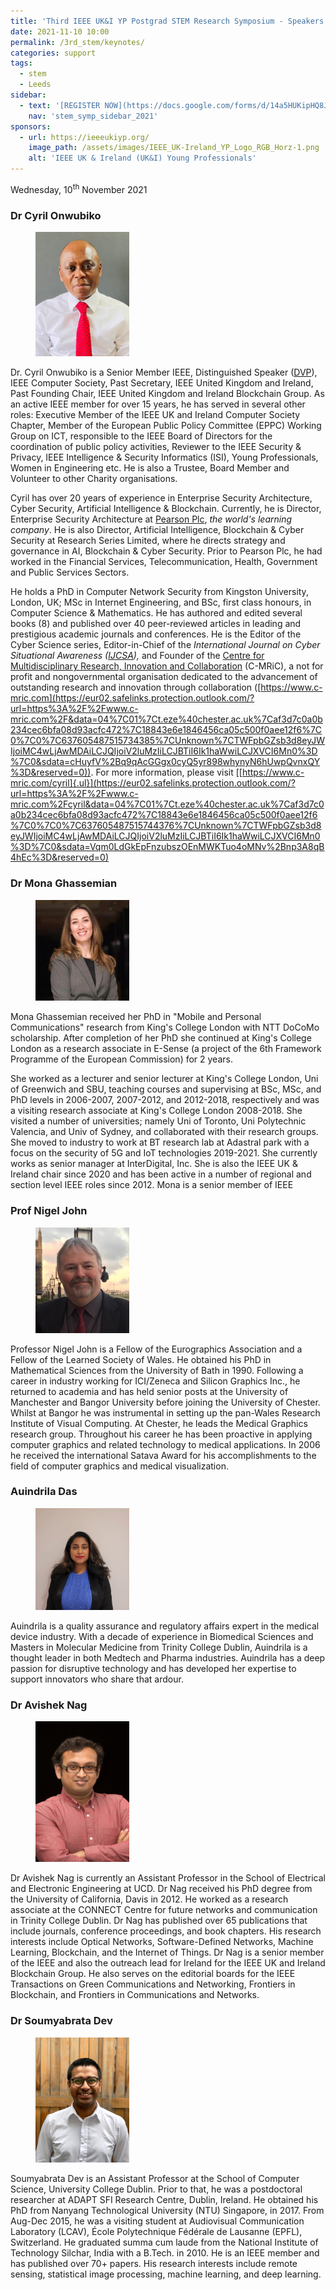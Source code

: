 ```yaml
---
title: 'Third IEEE UK&I YP Postgrad STEM Research Symposium - Speakers'
date: 2021-11-10 10:00
permalink: /3rd_stem/keynotes/
categories: support
tags:
  - stem
  - Leeds
sidebar:
  - text: '[REGISTER NOW](https://docs.google.com/forms/d/14a5HUKipHQ8JKVHjiPbfj4F5vDLkF4p--VzIGqOMnRU/viewform){: .btn .btn--success}'
    nav: 'stem_symp_sidebar_2021'
sponsors:
  - url: https://ieeeukiyp.org/
    image_path: /assets/images/IEEE_UK-Ireland_YP_Logo_RGB_Horz-1.png
    alt: 'IEEE UK & Ireland (UK&I) Young Professionals'
---
```


Wednesday, 10<sup>th</sup> November 2021

### Dr Cyril Onwubiko

<figure>
	<img src="/assets/images/3rd_stem/Cyril Onwubiko.jpg" style="max-width:150px">
</figure>

Dr. Cyril Onwubiko is a Senior Member IEEE, Distinguished Speaker ([DVP](https://eur02.safelinks.protection.outlook.com/?url=https%3A%2F%2Fwww.computer.org%2Fprofiles%2Fcyril-onwubiko&data=04%7C01%7Ct.eze%40chester.ac.uk%7Caf3d7c0a0b234cec6bfa08d93acfc472%7C18843e6e1846456ca05c500f0aee12f6%7C0%7C0%7C637605487515704391%7CUnknown%7CTWFpbGZsb3d8eyJWIjoiMC4wLjAwMDAiLCJQIjoiV2luMzIiLCJBTiI6Ik1haWwiLCJXVCI6Mn0%3D%7C0&sdata=XKIYUnelifPdWvfhN%2FfNi0W45w4zDdvnKWTo4%2FaSJL4%3D&reserved=0)), IEEE Computer Society, Past Secretary, IEEE United Kingdom and Ireland, Past Founding Chair, IEEE United Kingdom and Ireland Blockchain Group. As an active IEEE member for over 15 years, he has served in several other roles: Executive Member of the IEEE UK and Ireland Computer Society Chapter, Member of the European Public Policy Committee (EPPC) Working Group on ICT, responsible to the IEEE Board of Directors for the coordination of public policy activities, Reviewer to the IEEE Security & Privacy, IEEE Intelligence & Security Informatics (ISI), Young Professionals, Women in Engineering etc. He is also a Trustee, Board Member and Volunteer to other Charity organisations.

Cyril has over 20 years of experience in Enterprise Security Architecture, Cyber Security, Artificial Intelligence & Blockchain. Currently, he is Director, Enterprise Security Architecture at [Pearson Plc](https://eur02.safelinks.protection.outlook.com/?url=http%3A%2F%2Fwww.pearson.com%2F&data=04%7C01%7Ct.eze%40chester.ac.uk%7Caf3d7c0a0b234cec6bfa08d93acfc472%7C18843e6e1846456ca05c500f0aee12f6%7C0%7C0%7C637605487515714394%7CUnknown%7CTWFpbGZsb3d8eyJWIjoiMC4wLjAwMDAiLCJQIjoiV2luMzIiLCJBTiI6Ik1haWwiLCJXVCI6Mn0%3D%7C0&sdata=zp7OAwhbXyroNNvVjd7Db6Jouw1qxVKWyJqi9wuF%2FUI%3D&reserved=0), _the world's learning company_. He is also Director, Artificial Intelligence, Blockchain & Cyber Security at Research Series Limited, where he directs strategy and governance in AI, Blockchain & Cyber Security. Prior to Pearson Plc, he had worked in the Financial Services, Telecommunication, Health, Government and Public Services Sectors.

He holds a PhD in Computer Network Security from Kingston University, London, UK; MSc in Internet Engineering, and BSc, first class honours, in Computer Science & Mathematics. He has authored and edited several books (8) and published over 40 peer-reviewed articles in leading and prestigious academic journals and conferences. He is the Editor of the Cyber Science series, Editor-in-Chief of the _International Journal on Cyber Situational Awareness ([IJCSA](https://eur02.safelinks.protection.outlook.com/?url=https%3A%2F%2Fwww.c-mric.com%2Fjournals%2Fijcsa&data=04%7C01%7Ct.eze%40chester.ac.uk%7Caf3d7c0a0b234cec6bfa08d93acfc472%7C18843e6e1846456ca05c500f0aee12f6%7C0%7C0%7C637605487515724389%7CUnknown%7CTWFpbGZsb3d8eyJWIjoiMC4wLjAwMDAiLCJQIjoiV2luMzIiLCJBTiI6Ik1haWwiLCJXVCI6Mn0%3D%7C0&sdata=z8f%2FxDqdPM6YcvoRiWxrVZT2PdHc9PJnhe6U5zV%2BEr4%3D&reserved=0)),_ and Founder of the [Centre for Multidisciplinary Research, Innovation and Collaboration](https://eur02.safelinks.protection.outlook.com/?url=https%3A%2F%2Fwww.c-mric.com%2F&data=04%7C01%7Ct.eze%40chester.ac.uk%7Caf3d7c0a0b234cec6bfa08d93acfc472%7C18843e6e1846456ca05c500f0aee12f6%7C0%7C0%7C637605487515734385%7CUnknown%7CTWFpbGZsb3d8eyJWIjoiMC4wLjAwMDAiLCJQIjoiV2luMzIiLCJBTiI6Ik1haWwiLCJXVCI6Mn0%3D%7C0&sdata=cHuyfV%2Bq9qAcGGgx0cyQ5yr898whynyN6hUwpQvnxQY%3D&reserved=0) (C-MRiC), a not for profit and nongovernmental organisation dedicated to the advancement of outstanding research and innovation through collaboration ([https://www.c-mric.com](https://eur02.safelinks.protection.outlook.com/?url=https%3A%2F%2Fwww.c-mric.com%2F&data=04%7C01%7Ct.eze%40chester.ac.uk%7Caf3d7c0a0b234cec6bfa08d93acfc472%7C18843e6e1846456ca05c500f0aee12f6%7C0%7C0%7C637605487515734385%7CUnknown%7CTWFpbGZsb3d8eyJWIjoiMC4wLjAwMDAiLCJQIjoiV2luMzIiLCJBTiI6Ik1haWwiLCJXVCI6Mn0%3D%7C0&sdata=cHuyfV%2Bq9qAcGGgx0cyQ5yr898whynyN6hUwpQvnxQY%3D&reserved=0)). For more information, please visit [[https://www.c-mric.com/cyril]{.ul}](https://eur02.safelinks.protection.outlook.com/?url=https%3A%2F%2Fwww.c-mric.com%2Fcyril&data=04%7C01%7Ct.eze%40chester.ac.uk%7Caf3d7c0a0b234cec6bfa08d93acfc472%7C18843e6e1846456ca05c500f0aee12f6%7C0%7C0%7C637605487515744376%7CUnknown%7CTWFpbGZsb3d8eyJWIjoiMC4wLjAwMDAiLCJQIjoiV2luMzIiLCJBTiI6Ik1haWwiLCJXVCI6Mn0%3D%7C0&sdata=Vqm0LdGkEpFnzubszOEnMWKTuo4oMNv%2Bnp3A8qB4hEc%3D&reserved=0)

### Dr Mona Ghassemian

<figure>
	<img src="/assets/images/3rd_stem/Mona Ghassemian.png" style="max-width:150px">
</figure>

Mona Ghassemian received her PhD in "Mobile and Personal Communications" research from King's College London with NTT DoCoMo scholarship. After completion of her PhD she continued at King's College London as a research associate in E-Sense (a project of the 6th Framework Programme of the European Commission) for 2 years.

She worked as a lecturer and senior lecturer at King's College London, Uni of Greenwich and SBU, teaching courses and supervising at BSc, MSc, and PhD levels in 2006-2007, 2007-2012, and 2012-2018, respectively and was a visiting research associate at King's College London 2008-2018. She visited a number of universities; namely Uni of Toronto, Uni Polytechnic Valencia, and Univ of Sydney, and collaborated with their research groups. She moved to industry to work at BT research lab at Adastral park with a focus on the security of 5G and IoT technologies 2019-2021. She currently works as senior manager at InterDigital, Inc. She is also the IEEE UK & Ireland chair since 2020 and has been active in a number of regional and section level IEEE roles since 2012. Mona is a senior member of IEEE

### Prof Nigel John

<figure>
	<img src="/assets/images/3rd_stem/Nigel John.jpg" style="max-width:150px">
</figure>

Professor Nigel John is a Fellow of the Eurographics Association and a Fellow of the Learned Society of Wales. He obtained his PhD in Mathematical Sciences from the University of Bath in 1990. Following a career in industry working for ICI/Zeneca and Silicon Graphics Inc., he returned to academia and has held senior posts at the University of Manchester and Bangor University before joining the University of Chester. Whilst at Bangor he was instrumental in setting up the pan-Wales Research Institute of Visual Computing. At Chester, he leads the Medical Graphics research group. Throughout his career he has been proactive in applying computer graphics and related technology to medical applications. In 2006 he received the international Satava Award for his accomplishments to the field of computer graphics and medical visualization.

### Auindrila Das

<figure>
	<img src="/assets/images/3rd_stem/Auindrila Das.jpg" style="max-width:150px">
</figure>

Auindrila is a quality assurance and regulatory affairs expert in the medical device industry. With a decade of experience in Biomedical Sciences and Masters in Molecular Medicine from Trinity College Dublin, Auindrila is a thought leader in both Medtech and Pharma industries. Auindrila has a deep passion for disruptive technology and has developed her expertise to support innovators who share that ardour.


### Dr Avishek Nag

<figure>
	<img src="/assets/images/3rd_stem/Dr Avishek Nag.jpg" style="max-width:150px">
</figure>

Dr Avishek Nag is currently an Assistant Professor in the School of Electrical and Electronic Engineering at UCD. 
Dr Nag received his PhD degree from the University of California, Davis in 2012. He worked as a research associate at the CONNECT Centre for future networks and communication in Trinity College Dublin. Dr Nag has published over 65 publications that include journals, conference proceedings, and book chapters. His research interests include Optical Networks, Software-Defined Networks, Machine Learning, Blockchain, and the Internet of Things. Dr Nag is a senior member of the IEEE and also the outreach lead for Ireland for the IEEE UK and Ireland Blockchain Group. He also serves on the editorial boards for the IEEE Transactions on Green Communications and Networking, Frontiers in Blockchain, and Frontiers in Communications and Networks.

### Dr Soumyabrata Dev

<figure>
	<img src="/assets/images/3rd_stem/Dr Soumyabrata Dev.jpeg" style="max-width:150px">
</figure>

Soumyabrata Dev is an Assistant Professor at the School of Computer Science, University College Dublin. Prior to that, he was a postdoctoral researcher at ADAPT SFI Research Centre, Dublin, Ireland. 
He obtained his PhD from Nanyang Technological University (NTU) Singapore, in 2017. From Aug-Dec 2015, he was a visiting student at Audiovisual Communication Laboratory (LCAV), École Polytechnique Fédérale de Lausanne (EPFL), Switzerland. He graduated summa cum laude from the National Institute of Technology Silchar, India with a B.Tech. in 2010. He is an IEEE member and has published over 70+ papers. His research interests include remote sensing, statistical image processing, machine learning, and deep learning.
